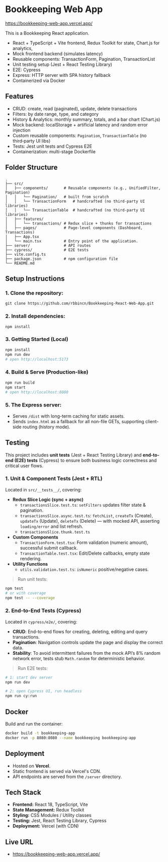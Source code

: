 # Bookkeeping Web App

https://bookkeeping-web-app.vercel.app/

This is a Bookkeeping React application.
- React + TypeScript + Vite frontend, Redux Toolkit for state, Chart.js for analytics,
- Mock frontend backend (simulates latency)
- Reusable components: TransactionForm, Pagination, TransactionList
- Unit testing setup (Jest + React Testing Library)
- E2E: Cypress
- Express: HTTP server with SPA history fallback
- Containerized via Docker

## Features
- CRUD: create, read (paginated), update, delete transactions
- Filters: by date range, type, and category
- History & Analytics: monthly summary, totals, and a bar chart (Chart.js)
- Mock backend: localStorage + artificial latency and random error injection
- Custom reusable components: `Pagination`, `TransactionTable` (no third‑party UI libs)
- Tests: Jest unit tests and Cypress E2E
- Containerization: multi-stage Dockerfile

## Folder Structure

```
.
├── src/
│   ├── components/       # Reusable components (e.g., UnifiedFilter, Pagination)
│   │   └── Pagination/   # built from scratch
│   │   └── TransactionForm   # handcrafted (no third-party UI libraries)
│   │   └── TransactionTable  # handcrafted (no third-party UI libraries)
│   ├── features/
│   │   └── transactions/ # Redux slice + thunks for transactions
│   ├── pages/            # Page-level components (Dashboard, Transactions)
│   ├── App.tsx
│   └── main.tsx          # Entry point of the application.
├── server/               # API routes
├── cypress/              # E2E tests
├── vite.config.ts
├── package.json          # npm configuration file
└── README.md
```

## Setup Instructions

### 1. Clone the repository:
   ```
   git clone https://github.com/rbbincn/Bookkeeping-React-Web-App.git
   ```

### 2. Install dependencies:
   ``` 
   npm install
   ```

### 3. Getting Started (Local)
```bash
npm install
npm run dev
# open http://localhost:5173
```

### 4. Build & Serve (Production-like)
```bash
npm run build
npm start
# open http://localhost:8080
```

### 5. The Express server:
- Serves `/dist` with long-term caching for static assets.
- Sends `index.html` as a fallback for all non-file GETs, supporting client-side routing (history mode).

## Testing

This project includes **unit tests** (Jest + React Testing Library) and **end-to-end (E2E) tests** (Cypress) to ensure both business logic correctness and critical user flows.

### 1. Unit & Component Tests (Jest + RTL)

Located in `src/__tests__/`, covering:

- **Redux Slice Logic (sync + async)**  
  - `transactionsSlice.test.ts`: `setFilters` updates filter state & pagination.
  - `transactionsSlice.async.test.ts`: `fetchList`, `createTx` (Create), `updateTx` (Update), `deleteTx` (Delete) — with mocked API, asserting `loading/error` and list refresh.
  - `transactionsSlice.thunk.test.ts`
- **Custom Components**  
  - `TransactionForm.test.tsx`: Form validation (numeric amount), successful submit callback.  
  - `TransactionTable.test.tsx`: Edit/Delete callbacks, empty state rendering.
- **Utility Functions**  
  - `utils.validation.test.ts`: `isNumeric` positive/negative cases.

> Run unit tests:
```bash
npm test
# or with coverage
npm test -- --coverage
```

### 2. End-to-End Tests (Cypress)

Located in `cypress/e2e/`, covering:

- **CRUD**: End-to-end flows for creating, deleting, editing and query transactions.
- **Pagination**: Navigation controls update the page and display the correct data.
- **Stability**: To avoid intermittent failures from the mock API’s 8% random network error, tests stub `Math.random` for deterministic behavior.

> Run E2E tests:
```bash
# 1: start dev server
npm run dev

# 2: open Cypress UI, run headless
npm run cy:run
```

## Docker
Build and run the container:
```bash
docker build -t bookkeeping-app
docker run -p 8080:8080 --name bookkeeping bookkeeping-app
```


## Deployment
- Hosted on **Vercel**.
- Static frontend is served via Vercel's CDN.
- API endpoints are served from the `/server` directory.

## Tech Stack

- **Frontend:** React 18, TypeScript, Vite
- **State Management:** Redux Toolkit
- **Styling:** CSS Modules / Utility classes
- **Testing:** Jest, React Testing Library, Cypress
- **Deployment:** Vercel (with CDN)

## Live URL
- https://bookkeeping-web-app.vercel.app/
